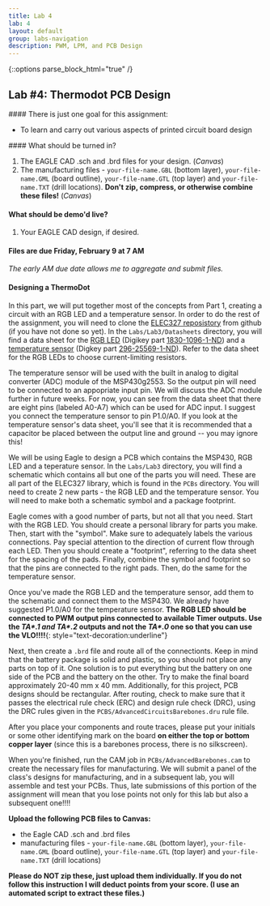 ```yaml
---
title: Lab 4
lab: 4
layout: default
group: labs-navigation
description: PWM, LPM, and PCB Design
---
```



{::options parse_block_html="true" /}


## Lab #4: Thermodot PCB Design

<div class="alert alert-info" role="alert">
#### There is just one goal for this assignment:

  - To learn and carry out various aspects of printed circuit board design
  
</div>

<div class="alert alert-danger" role="alert">
#### What should be turned in?

  1. The EAGLE CAD .sch and .brd files for your design. (_Canvas_)
  2. The manufacturing files - `your-file-name.GBL` (bottom layer), `your-file-name.GML` (board
  outline), `your-file-name.GTL` (top layer) and `your-file-name.TXT` (drill locations).
  **Don't zip, compress, or otherwise combine these files!** (_Canvas_)

#### What should be demo'd live?
  1. Your EAGLE CAD design, if desired.

#### Files are due Friday, February 9 at 7 AM 

_The early AM due date allows me to aggregate and submit files._

</div>

#### Designing a ThermoDot

In this part, we will put together most of the concepts from Part 1, creating a circuit with an
RGB LED and a temperature sensor. In order to do the rest of the assignment, you will need to
clone the [ELEC327 reposistory](https://github.com/ckemere/ELEC327) from github (if you have
not done so yet). In the `Labs/Lab3/Datasheets` directory, you will find a data sheet for the
[RGB LED](IN-S128TATRGB_V1.0.pdf) (Digikey part
[1830-1096-1-ND](https://www.digikey.com/products/en?keywords=1830-1096-1-ND)) and a
[temperature sensor](tmp20.pdf) (Digkey part
[296-25569-1-ND](https://www.digikey.com/products/en?keywords=296-25569-1-ND)). Refer to the
data sheet for the RGB LEDs to choose current-limiting resistors.

The temperature sensor will be used with the built in analog to digital converter (ADC) module
of the MSP430g2553. So the output pin will need to be connected to an appopriate input pin. We
will discuss the ADC module further in future weeks. For now, you can see from the data sheet
that there are eight pins (labeled A0-A7) which can be used for ADC input. I suggest you
connect the temperature sensor to pin P1.0/A0. If you look at the temperature sensor's data
sheet, you'll see that it is recommended that a capacitor be placed between the output line and
ground -- you may ignore this!

We will be using Eagle to design a PCB which contains the MSP430, RGB LED and a teperature
sensor. In the `Labs/Lab3` directory, you will find a schematic which contains all but one
of the parts you will need. These are all part of the ELEC327 library, which is found in the
`PCBs` directory. You will need to create 2 new parts - the RGB LED and the temperature sensor.
You will need to make both a schematic symbol and a package footprint.

Eagle comes with a good number of parts, but not all that you need. Start with the RGB LED. You
should create a personal library for parts you make. Then, start with the "symbol". Make sure
to adequately labels the various connections. Pay special attention to the direction of current
flow through each LED. Then you should create a "footprint", referring to the data sheet for
the spacing of the pads. Finally, combine the symbol and footprint so that the pins are
connected to the right pads. Then, do the same for the temperature sensor. 

Once you've made the RGB LED and the temperature sensor, add them to the schematic and connect
them to the MSP430. We already have suggested P1.0/A0 for the temperature sensor. **The RGB LED
should be connected to PWM output pins connected to available Timer outputs. Use the *TA\*.1
and TA\*.2* outputs and not the *TA\*.0* one so that you can use the VLO!!!!**{: style="text-decoration:underline"} 

Next, then create a `.brd` file and route all of the connectionts. Keep in mind that the
battery package is solid and plastic, so you should not place any parts on top of it. One
solution is to put everything but the battery on one side of the PCB and the battery on the
other. Try to make the final board approximately 20-40 mm x 40 mm. Additionally, for this project,
PCB designs should be rectangular. After routing, check to make sure that it passes the
electrical rule check (ERC) and design rule check (DRC), using the DRC rules given in the
`PCBS/AdvancedCircuitsBarebones.dru` rule file. 

After you place your components and route traces, please put your initials or some other
identifying mark on the board **on either the top or bottom copper layer** (since this is a
barebones process, there is no silkscreen).

When you're finished, run the CAM job in `PCBs/AdvancedBarebones.cam` to create the necessary
files for manufacturing. We will submit a panel of the class's designs for manufacturing, and
in a subsequent lab, you will assemble and test your PCBs. Thus, late submissions of this
portion of the assignment will mean that you lose points not only for this lab but also a
subsequent one!!!!

**Upload the following PCB files to Canvas:**

  + the Eagle CAD .sch and .brd files
  + manufacturing files - `your-file-name.GBL` (bottom layer), `your-file-name.GML` (board
  outline), `your-file-name.GTL` (top layer) and `your-file-name.TXT` (drill locations)

**Please do NOT zip these, just upload them individually. If you do not follow this instruction
I will deduct points from your score. (I use an automated script to extract these files.)**


